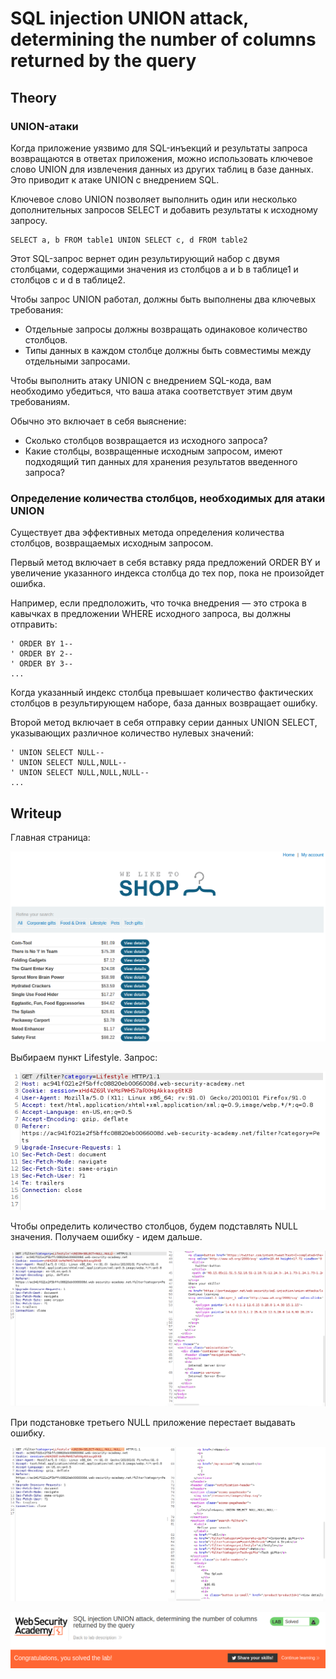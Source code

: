 # SQL injection UNION attack, determining the number of columns returned by the query

## Theory

<h3>UNION-атаки</h3>

Когда приложение уязвимо для SQL-инъекций и результаты запроса возвращаются в ответах приложения, можно использовать ключевое слово UNION для извлечения данных из других таблиц в базе данных. Это приводит к атаке UNION с внедрением SQL.

Ключевое слово UNION позволяет выполнить один или несколько дополнительных запросов SELECT и добавить результаты к исходному запросу.
```
SELECT a, b FROM table1 UNION SELECT c, d FROM table2
```

Этот SQL-запрос вернет один результирующий набор с двумя столбцами, содержащими значения из столбцов a и b в таблице1 и столбцов c и d в таблице2.

Чтобы запрос UNION работал, должны быть выполнены два ключевых требования:

* Отдельные запросы должны возвращать одинаковое количество столбцов.
* Типы данных в каждом столбце должны быть совместимы между отдельными запросами.

Чтобы выполнить атаку UNION с внедрением SQL-кода, вам необходимо убедиться, что ваша атака соответствует этим двум требованиям.

Обычно это включает в себя выяснение:

* Сколько столбцов возвращается из исходного запроса?
* Какие столбцы, возвращенные исходным запросом, имеют подходящий тип данных для хранения результатов введенного запроса?

<h3>Определение количества столбцов, необходимых для атаки UNION</h3>

Cуществует два эффективных метода определения количества столбцов, возвращаемых исходным запросом.

Первый метод включает в себя вставку ряда предложений ORDER BY и увеличение указанного индекса столбца до тех пор, пока не произойдет ошибка.

Например, если предположить, что точка внедрения — это строка в кавычках в предложении WHERE исходного запроса, вы должны отправить:
```
' ORDER BY 1--
' ORDER BY 2--
' ORDER BY 3--
...
```

Когда указанный индекс столбца превышает количество фактических столбцов в результирующем наборе, база данных возвращает ошибку.

Второй метод включает в себя отправку серии данных UNION SELECT, указывающих различное количество нулевых значений:
```
' UNION SELECT NULL--
' UNION SELECT NULL,NULL--
' UNION SELECT NULL,NULL,NULL--
...
```

## Writeup

Главная страница:

![](https://github.com/fobblified/Writeups/blob/main/Portswigger/SQL_injection/SQL_injection_UNION_attack_determining_the_number_of_columns_returned_by_the_query/assets/1.png)

Выбираем пункт Lifestyle. Запрос:

![](https://github.com/fobblified/Writeups/blob/main/Portswigger/SQL_injection/SQL_injection_UNION_attack_determining_the_number_of_columns_returned_by_the_query/assets/2.png)

Чтобы определить количество столбцов, будем подставлять NULL значения. Получаем ошибку - идем дальше.

![](https://github.com/fobblified/Writeups/blob/main/Portswigger/SQL_injection/SQL_injection_UNION_attack_determining_the_number_of_columns_returned_by_the_query/assets/3.png)

При подстановке третьего NULL приложение перестает выдавать ошибку.

![](https://github.com/fobblified/Writeups/blob/main/Portswigger/SQL_injection/SQL_injection_UNION_attack_determining_the_number_of_columns_returned_by_the_query/assets/4.png)

![](https://github.com/fobblified/Writeups/blob/main/Portswigger/SQL_injection/SQL_injection_UNION_attack_determining_the_number_of_columns_returned_by_the_query/assets/5.png)

